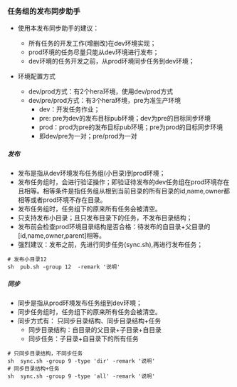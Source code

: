 ### 任务组的发布同步助手

- 使用本发布同步助手的建议：
    - 所有任务的开发工作(增删改)在dev环境实现；
    - prod环境的任务尽量只能从dev环境进行发布；
    - dev环境的任务开发之前，从prod环境同步任务到dev环境；

- 环境配置方式
    - dev/prod方式：有2个hera环境，使用dev/prod方式 
    - dev/pre/prod方式：有3个hera环境，pre为准生产环境
        + dev：开发任务作业；
        + pre: pre为dev的发布目标pub环境；dev为pre的目标同步环境
        + prod：prod为pre的发布目标pub环境；pre为prod的目标同步环境
        + 即dev/pre为一对；pre/prod为一对

##### 发布

- 发布是指从dev环境发布任务组(小目录)到prod环境；
- 发布任务组时，会进行验证操作；即验证待发布的dev任务组在prod环境存在且相等。相等条件是指任务组从根到当前目录的所有目录的id,name,owner都相等或者prod环境不存在目录。
- 发布任务组时，任务组下的原来所有任务会被清空。
- 只支持发布小目录；且只发布目录下的任务，不发布目录结构；
- 发布前会检查prod环境目录结构是否合格：待发布的自目录+父目录的[id,name,owner,parent]相等。
- 强烈建议：发布之前，先进行同步任务(sync.sh),再进行发布任务；
```
# 发布小目录12
sh  pub.sh -group 12  -remark '说明'

```


##### 同步

- 同步是指从prod环境发布任务组到dev环境；
- 同步任务组时，任务组下的原来所有任务会被清空。
- 同步方式有： 只同步目录结构、同步目录结构+任务
    -  同步目录结构：自目录的父目录+子目录+自目录
    -  同步任务：子目录+自目录下的所有任务
```shell
# 只同步目录结构，不同步任务
sh  sync.sh -group 9 -type 'dir' -remark '说明'
# 同步目录结构+任务
sh  sync.sh -group 9 -type 'all' -remark '说明'

```

